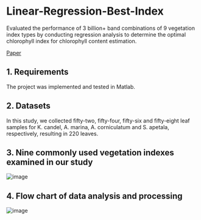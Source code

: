 # Linear-Regression-Best-Index
Evaluated the performance of 3 billion+ band combinations of 9 vegetation index types by conducting regression analysis to determine the optimal chlorophyll index for chlorophyll content estimation.


[Paper](https://www.sciencedirect.com/science/article/pii/S1470160X19304960)


## 1. Requirements

The project was implemented and tested in Matlab. 

## 2. Datasets

In this study, we collected fifty-two, fifty-four, fifty-six and fifty-eight leaf samples for K. candel, A. marina, A. corniculatum and S. apetala, respectively, resulting in 220 leaves.

## 3. Nine commonly used vegetation indexes examined in our study

![image](https://user-images.githubusercontent.com/41129328/145128109-346c1076-ebe1-4a44-9557-3c098d3e6474.png)

## 4. Flow chart of data analysis and processing

![image](https://user-images.githubusercontent.com/41129328/145127939-19f79f02-852c-4f9f-b538-c26dabde1d5b.png)





